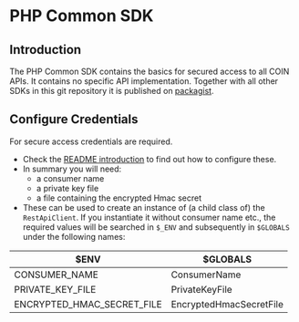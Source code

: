 # PHP Common SDK

## Introduction

The PHP Common SDK contains the basics for secured access to all COIN APIs.
It contains no specific API implementation. Together with all other SDKs in this git repository it is published on
[packagist](https://packagist.org/packages/coin/sdk).

## Configure Credentials

For secure access credentials are required.
- Check the [README introduction](../README.md#introduction) to find out how to configure these.
- In summary you will need:
    - a consumer name
    - a private key file
    - a file containing the encrypted Hmac secret
- These can be used to create an instance of (a child class of) the `RestApiClient`.
If you instantiate it without consumer name etc., the required values will be searched in `$_ENV` and subsequently in `$GLOBALS`
under the following names:

| $ENV | $GLOBALS |
|---|---|
| CONSUMER_NAME | ConsumerName |
| PRIVATE_KEY_FILE | PrivateKeyFile |
| ENCRYPTED_HMAC_SECRET_FILE | EncryptedHmacSecretFile |
